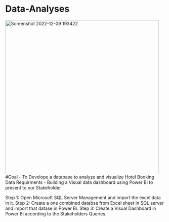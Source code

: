 # Data-Analyses
<img width="485" alt="Screenshot 2022-12-09 193422" src="https://user-images.githubusercontent.com/26708403/206719775-475fd5e7-81b9-4d0c-ad24-47b553153336.png">
#Goal - To Develope a database to analyze and visualize Hotel Booking Data
Requirments - Building a Visual data dashboard using Power Bi to present to our Stakeholder

Step 1: Open Microsoft SQL Server Management and import the excel data in it.
Step 2: Create a one combined databse from Excel sheet in SQL server and import that datase in Power Bi.
Step 3: Create a Visual Dashboard in Power Bi according to the Stakeholders Queries.
